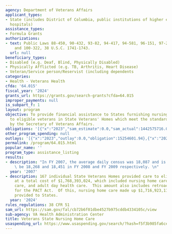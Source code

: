 ```yaml
---
agency: Department of Veterans Affairs
applicant_types:
- State (includes District of Columbia, public institutions of higher education and
  hospitals)
assistance_types:
- Formula Grants
authorizations:
- text: Public Laws 88-450, 90-432, 93-82, 94-417, 94-581, 96-151, 97-251, 98-160,
    and 100-322, 38 U.S.C. 1741-1743.
  url: null
beneficiary_types:
- Disabled (e.g. Deaf, Blind, Physically Disabled)
- Physically Afflicted (e.g. TB, Arthritis, Heart Disease)
- Veteran/Service person/Reservist (including dependents
categories:
- Health - Veterans Health
cfda: '64.015'
fiscal_year: '2024'
grants_url: https://grants.gov/search-grants?cfda=64.015
improper_payments: null
is_subpart_f: 1
layout: program
objective: To provide financial assistance to States furnishing nursing home care
  to eligible veterans in State Veterans' Homes which meet the standards prescribed
  by the Secretary of Veterans Affairs.
obligations: '[{"x":"2023","sam_estimate":0.0,"sam_actual":1442575716.0,"usa_spending_actual":1449086926.69},{"x":"2024","sam_estimate":0.0,"sam_actual":1716923116.0,"usa_spending_actual":1724029365.24},{"x":"2025","sam_estimate":0.0,"sam_actual":1947439000.0,"usa_spending_actual":1122524959.53}]'
other_program_spending: null
outlays: '[{"x":"2023","outlay":0.0,"obligation":15254601.94},{"x":"2024","outlay":0.0,"obligation":0.0},{"x":"2025","outlay":0.0,"obligation":4934460.87}]'
permalink: /program/64.015.html
popular_name: ''
program_type: assistance_listing
results:
- description: "In FY 2007, the average daily census was 18,087 and is projected to\
    \ be 18,268 and 18,451 in FY 2008 and FY 2009 respectively. \n"
  year: '2007'
- description: 167 individual State Veterans Homes provided care to eligible Veterans
    at a total cost of $1,768,393,024, which included nursing home care, domiciliary
    care, and adult day health care.  This amount also includes retroactive payments
    for the PACT Act.  Of this, nursing home care made up $1,716,923,116 of funds
    provided to States.
  year: '2024'
rules_regulations: 38 CFR 51
sam_url: https://sam.gov/fal/cb72b6f01dbe4527b975cddb4334105c/view
sub-agency: VA Health Administration Center
title: Veterans State Nursing Home Care
usaspending_url: https://www.usaspending.gov/search/?hash=f5f3b985fa6ce4798073d0d14906854b
---
```

